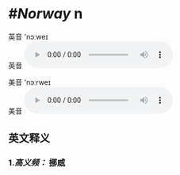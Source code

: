 # ***\#Norway*** n
英音 'nɔːweɪ  
英音
<audio src="./media/Norway1.aac" controls="controls"></audio>

美音 'nɔːrweɪ  
美音
<audio src="./media/Norway.aac" controls="controls"></audio>



  

英文释义
---
### 1.*高义频：* **挪威**  


